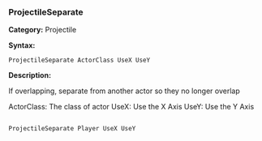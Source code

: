 ### ProjectileSeparate

**Category:**
Projectile

**Syntax:**

```scorpionengine
ProjectileSeparate ActorClass UseX UseY
```

**Description:**

If overlapping, separate from another actor so they no longer overlap

ActorClass: The class of actor
UseX: Use the X Axis
UseY: Use the Y Axis

```scorpionengine

ProjectileSeparate Player UseX UseY

```
